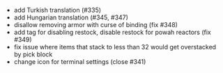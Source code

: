 - add Turkish translation (#335)
- add Hungarian translation (#345, #347)
- disallow removing armor with curse of binding (fix #348)
- add tag for disabling restock, disable restock for powah reactors (fix #349)
- fix issue where items that stack to less than 32 would get overstacked by pick block
- change icon for terminal settings (close #341)
